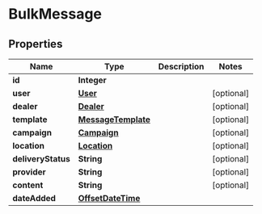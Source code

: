 # BulkMessage

## Properties
Name | Type | Description | Notes
------------ | ------------- | ------------- | -------------
**id** | **Integer** |  | 
**user** | [**User**](User.md) |  |  [optional]
**dealer** | [**Dealer**](Dealer.md) |  |  [optional]
**template** | [**MessageTemplate**](MessageTemplate.md) |  |  [optional]
**campaign** | [**Campaign**](Campaign.md) |  |  [optional]
**location** | [**Location**](Location.md) |  |  [optional]
**deliveryStatus** | **String** |  |  [optional]
**provider** | **String** |  |  [optional]
**content** | **String** |  |  [optional]
**dateAdded** | [**OffsetDateTime**](OffsetDateTime.md) |  | 

